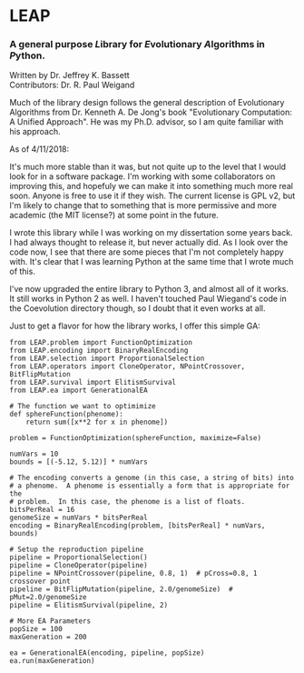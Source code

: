 # LEAP
### A general purpose *L*ibrary for *E*volutionary *A*lgorithms in *P*ython.<br/>
Written by Dr. Jeffrey K. Bassett<br/>
Contributors: Dr. R. Paul Weigand

Much of the library design follows the general description of
Evolutionary Algorithms from Dr. Kenneth A. De Jong's book "Evolutionary
Computation: A Unified Approach".  He was my Ph.D. advisor, so I am quite
familiar with his approach.

As of 4/11/2018:

It's much more stable than it was, but not quite up to the level that I would
look for in a software package.  I'm working with some collaborators on
improving this, and hopefuly we can make it into something much more real soon.
Anyone is free to use it if they wish.  The current license is GPL v2, but I'm
likely to change that to something that is more permissive and more academic
(the MIT license?) at some point in the future.

I wrote this library while I was working on my dissertation some years back.
I had always thought to release it, but never actually did.  As I look over
the code now, I see that there are some pieces that I'm not completely happy
with.  It's clear that I was learning Python at the same time that I wrote
much of this.

I've now upgraded the entire library to Python 3, and almost all of it works.
It still works in Python 2 as well.  I haven't touched Paul Wiegand's code in
the Coevolution directory though, so I doubt that it even works at all.

Just to get a flavor for how the library works, I offer this simple GA:

```
from LEAP.problem import FunctionOptimization
from LEAP.encoding import BinaryRealEncoding
from LEAP.selection import ProportionalSelection
from LEAP.operators import CloneOperator, NPointCrossover, BitFlipMutation
from LEAP.survival import ElitismSurvival
from LEAP.ea import GenerationalEA

# The function we want to optimimize
def sphereFunction(phenome):
    return sum([x**2 for x in phenome])

problem = FunctionOptimization(sphereFunction, maximize=False)

numVars = 10
bounds = [(-5.12, 5.12)] * numVars

# The encoding converts a genome (in this case, a string of bits) into
# a phenome.  A phenome is essentially a form that is appropriate for the
# problem.  In this case, the phenome is a list of floats.
bitsPerReal = 16
genomeSize = numVars * bitsPerReal
encoding = BinaryRealEncoding(problem, [bitsPerReal] * numVars, bounds)

# Setup the reproduction pipeline
pipeline = ProportionalSelection()
pipeline = CloneOperator(pipeline)
pipeline = NPointCrossover(pipeline, 0.8, 1)  # pCross=0.8, 1 crossover point
pipeline = BitFlipMutation(pipeline, 2.0/genomeSize)  # pMut=2.0/genomeSize
pipeline = ElitismSurvival(pipeline, 2)

# More EA Parameters
popSize = 100
maxGeneration = 200

ea = GenerationalEA(encoding, pipeline, popSize)
ea.run(maxGeneration)
```
